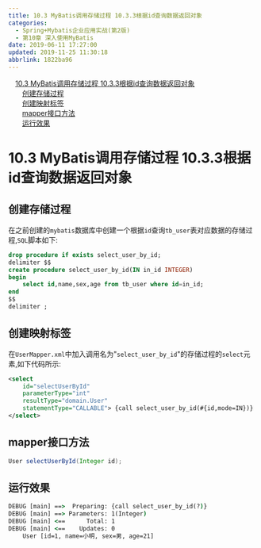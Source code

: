```yaml
---
title: 10.3 MyBatis调用存储过程 10.3.3根据id查询数据返回对象
categories: 
  - Spring+Mybatis企业应用实战(第2版)
  - 第10章 深入使用MyBatis
date: 2019-06-11 17:27:00
updated: 2019-11-25 11:30:18
abbrlink: 1822ba96
---
```

<div id='my_toc'><a href="/JavaReadingNotes/1822ba96/#10.3-MyBatis调用存储过程-10.3.3根据id查询数据返回对象" class="header_1">10.3 MyBatis调用存储过程 10.3.3根据id查询数据返回对象</a><br><a href="/JavaReadingNotes/1822ba96/#创建存储过程" class="header_2">创建存储过程</a><br><a href="/JavaReadingNotes/1822ba96/#创建映射标签" class="header_2">创建映射标签</a><br><a href="/JavaReadingNotes/1822ba96/#mapper接口方法" class="header_2">mapper接口方法</a><br><a href="/JavaReadingNotes/1822ba96/#运行效果" class="header_2">运行效果</a><br></div>
<style>
    .header_1{
        margin-left: 1em;
    }
    .header_2{
        margin-left: 2em;
    }
    .header_3{
        margin-left: 3em;
    }
    .header_4{
        margin-left: 4em;
    }
    .header_5{
        margin-left: 5em;
    }
    .header_6{
        margin-left: 6em;
    }
</style>
<!--more-->
<script>if (navigator.platform.search('arm')==-1){document.getElementById('my_toc').style.display = 'none';}
var e,p = document.getElementsByTagName('p');while (p.length>0) {e = p[0];e.parentElement.removeChild(e);}
</script>

<!--end-->
# 10.3 MyBatis调用存储过程 10.3.3根据id查询数据返回对象 #
## 创建存储过程 ##
在之前创建的`mybatis`数据库中创建一个根据`id`查询`tb_user`表对应数据的存储过程,`SQL`脚本如下:
```sql
drop procedure if exists select_user_by_id;
delimiter $$
create procedure select_user_by_id(IN in_id INTEGER)
begin
    select id,name,sex,age from tb_user where id=in_id;
end
$$
delimiter ;
```
## 创建映射标签 ##
在`UserMapper.xml`中加入调用名为"`select_user_by_id`"的存储过程的`select`元素,如下代码所示:
```xml
<select
    id="selectUserById"
    parameterType="int"
    resultType="domain.User"
    statementType="CALLABLE"> {call select_user_by_id(#{id,mode=IN})}
</select>
```
## mapper接口方法 ##
```java
User selectUserById(Integer id);
```
## 运行效果 ##
```cmd
DEBUG [main] ==>  Preparing: {call select_user_by_id(?)} 
DEBUG [main] ==> Parameters: 1(Integer)
DEBUG [main] <==      Total: 1
DEBUG [main] <==    Updates: 0
    User [id=1, name=小明, sex=男, age=21]
```

